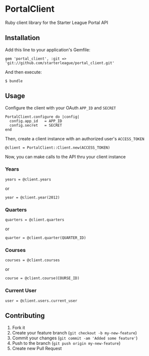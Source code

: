 # PortalClient

Ruby client library for the Starter League Portal API

## Installation

Add this line to your application's Gemfile:

    gem 'portal_client', :git => 'git://github.com/starterleague/portal_client.git'

And then execute:

    $ bundle

## Usage

Configure the client with your OAuth `APP_ID` and `SECRET`

    PortalClient.configure do |config|
      config.app_id   = APP_ID
      config.secret   = SECRET
    end

Then, create a client instance with an authorized user's `ACCESS_TOKEN`

    @client = PortalClient::Client.new(ACCESS_TOKEN)

Now, you can make calls to the API thru your client instance

### Years

    years = @client.years

  or

    year = @client.year(2012)

### Quarters

    quarters = @client.quarters

  or

    quarter = @client.quarter(QUARTER_ID)

### Courses

    courses = @client.courses

  or

    course = @client.course(COURSE_ID)


### Current User

    user = @client.users.current_user


## Contributing

1. Fork it
2. Create your feature branch (`git checkout -b my-new-feature`)
3. Commit your changes (`git commit -am 'Added some feature'`)
4. Push to the branch (`git push origin my-new-feature`)
5. Create new Pull Request
